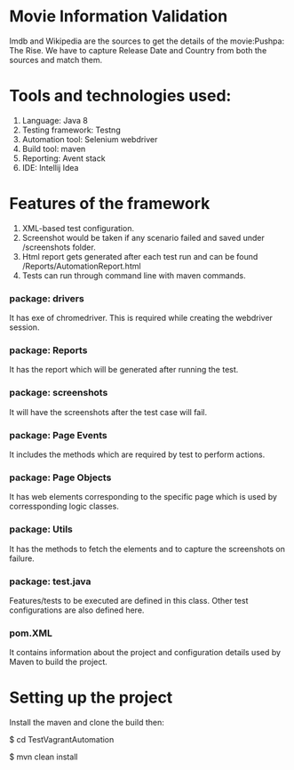 
# Movie Information Validation

Imdb and Wikipedia are the sources to get the details of the movie:Pushpa: The Rise.
We have to capture Release Date and Country from both the sources and match them.

# Tools and technologies used:

1. Language: Java 8
2. Testing framework: Testng
3. Automation tool: Selenium webdriver
4. Build tool: maven
5. Reporting: Avent stack
6. IDE: Intellij Idea

# Features of the framework
1. XML-based test configuration.
2. Screenshot would be taken if any scenario failed and saved under /screenshots folder.
3. Html report gets generated after each test run and can be found /Reports/AutomationReport.html
4. Tests can run through command line with maven commands.
                                                            
### package: drivers 
 It has exe of chromedriver. This is required while creating the webdriver session.

### package: Reports
It has the report which will be generated after running the test.


### package: screenshots
It will have the screenshots after the test case will fail.

### package: Page Events
It includes the methods which are required by test to perform actions. 

### package: Page Objects
It has web elements corresponding to the specific page which is used by corressponding logic classes.
 
### package: Utils
 It has the methods to fetch the elements and to capture the screenshots on failure.

### package: test.java
 Features/tests to be executed are defined in this class. Other test configurations are also defined here.

### pom.XML
It contains information about the project and configuration details used by Maven to build the project.

# Setting up the project
Install the maven and clone the build then:

$ cd TestVagrantAutomation

$ mvn clean install
